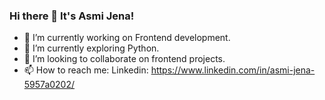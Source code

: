 ### Hi there 👋 It's Asmi Jena!

- 🔭 I’m currently working on Frontend development.
- 🌱 I’m currently exploring Python.
- 👯 I’m looking to collaborate on frontend projects.
- 📫 How to reach me: Linkedin: https://www.linkedin.com/in/asmi-jena-5957a0202/

